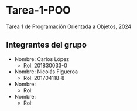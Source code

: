 # Tarea-1-POO
Tarea 1 de Programación Orientada a Objetos, 2024
## Integrantes del grupo
- Nombre: Carlos López 
  - Rol: 201830033-0
- Nombre: Nicolás Figueroa
  - Rol: 201704118-8
- Nombre: 
  - Rol:
- Nombre: 
  - Rol:
